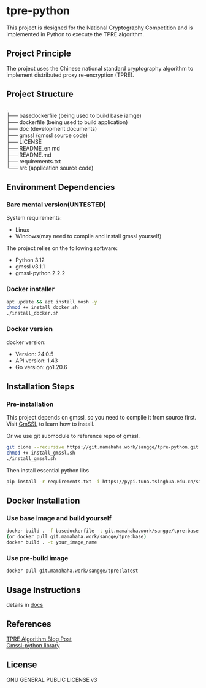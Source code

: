 # tpre-python

This project is designed for the National Cryptography Competition and is implemented in Python to execute the TPRE algorithm.

## Project Principle

The project uses the Chinese national standard cryptography algorithm to implement distributed proxy re-encryption (TPRE).

## Project Structure

.  
├── basedockerfile (being used to build base iamge)  
├── dockerfile (being used to build application)  
├── doc (development documents)  
├── gmssl (gmssl source code)  
├── LICENSE  
├── README_en.md  
├── README.md  
├── requirements.txt  
└── src (application source code)

## Environment Dependencies

### Bare mental version(UNTESTED)

System requirements:

- Linux
- Windows(may need to complie and install gmssl yourself)

The project relies on the following software:

- Python 3.12
- gmssl v3.1.1
- gmssl-python 2.2.2

### Docker installer

```bash
apt update && apt install mosh -y
chmod +x install_docker.sh
./install_docker.sh
```

### Docker version

docker version:

- Version: 24.0.5
- API version: 1.43
- Go version: go1.20.6

## Installation Steps

### Pre-installation

This project depends on gmssl, so you need to compile it from source first.  
Visit [GmSSL](https://github.com/guanzhi/GmSSL) to learn how to install.

Or we use git submodule to reference repo of gmssl.

```bash
git clone --recursive https://git.mamahaha.work/sangge/tpre-python.git
chmod +x install_gmssl.sh
./install_gmssl.sh
```

Then install essential python libs

```bash
pip install -r requirements.txt -i https://pypi.tuna.tsinghua.edu.cn/simple
```

## Docker Installation

### Use base image and build yourself

```bash
docker build . -f basedockerfile -t git.mamahaha.work/sangge/tpre:base
(or docker pull git.mamahaha.work/sangge/tpre:base)
docker build . -t your_image_name
```

### Use pre-build image

```bash
docker pull git.mamahaha.work/sangge/tpre:latest
```

## Usage Instructions

details in [docs](doc/README_app_en.md)

## References

[TPRE Algorithm Blog Post](https://www.cnblogs.com/pam-sh/p/17364656.html#tprelib%E7%AE%97%E6%B3%95)  
[Gmssl-python library](https://github.com/GmSSL/GmSSL-Python)

## License

GNU GENERAL PUBLIC LICENSE v3
